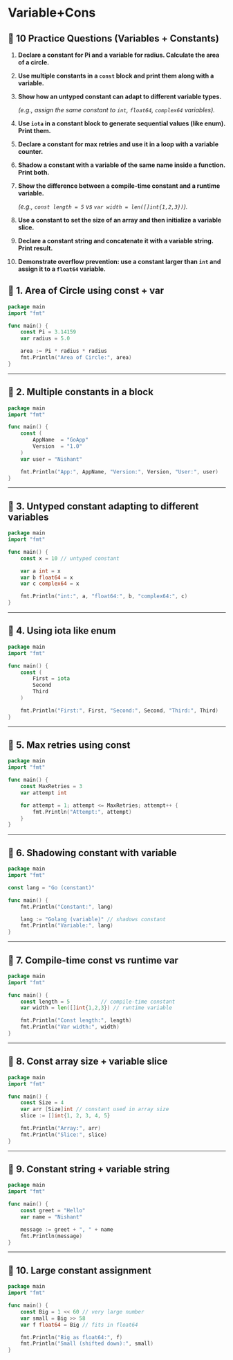 # Variable+Cons

## 🔹 10 Practice Questions (Variables + Constants)

1. **Declare a constant for Pi and a variable for radius. Calculate the area of a circle.**
2. **Use multiple constants in a `const` block and print them along with a variable.**
3. **Show how an untyped constant can adapt to different variable types.**
    
    *(e.g., assign the same constant to `int`, `float64`, `complex64` variables).*
    
4. **Use `iota` in a constant block to generate sequential values (like enum). Print them.**
5. **Declare a constant for max retries and use it in a loop with a variable counter.**
6. **Shadow a constant with a variable of the same name inside a function. Print both.**
7. **Show the difference between a compile-time constant and a runtime variable.**
    
    *(e.g., `const length = 5` vs `var width = len([]int{1,2,3})`).*
    
8. **Use a constant to set the size of an array and then initialize a variable slice.**
9. **Declare a constant string and concatenate it with a variable string. Print result.**
10. **Demonstrate overflow prevention: use a constant larger than `int` and assign it to a `float64` variable.**

## 🔹 1. Area of Circle using const + var

```go
package main
import "fmt"

func main() {
    const Pi = 3.14159
    var radius = 5.0

    area := Pi * radius * radius
    fmt.Println("Area of Circle:", area)
}

```

---

## 🔹 2. Multiple constants in a block

```go
package main
import "fmt"

func main() {
    const (
        AppName  = "GoApp"
        Version  = "1.0"
    )
    var user = "Nishant"

    fmt.Println("App:", AppName, "Version:", Version, "User:", user)
}

```

---

## 🔹 3. Untyped constant adapting to different variables

```go
package main
import "fmt"

func main() {
    const x = 10 // untyped constant

    var a int = x
    var b float64 = x
    var c complex64 = x

    fmt.Println("int:", a, "float64:", b, "complex64:", c)
}

```

---

## 🔹 4. Using iota like enum

```go
package main
import "fmt"

func main() {
    const (
        First = iota
        Second
        Third
    )

    fmt.Println("First:", First, "Second:", Second, "Third:", Third)
}

```

---

## 🔹 5. Max retries using const

```go
package main
import "fmt"

func main() {
    const MaxRetries = 3
    var attempt int

    for attempt = 1; attempt <= MaxRetries; attempt++ {
        fmt.Println("Attempt:", attempt)
    }
}

```

---

## 🔹 6. Shadowing constant with variable

```go
package main
import "fmt"

const lang = "Go (constant)"

func main() {
    fmt.Println("Constant:", lang)

    lang := "Golang (variable)" // shadows constant
    fmt.Println("Variable:", lang)
}

```

---

## 🔹 7. Compile-time const vs runtime var

```go
package main
import "fmt"

func main() {
    const length = 5          // compile-time constant
    var width = len([]int{1,2,3}) // runtime variable

    fmt.Println("Const length:", length)
    fmt.Println("Var width:", width)
}

```

---

## 🔹 8. Const array size + variable slice

```go
package main
import "fmt"

func main() {
    const Size = 4
    var arr [Size]int // constant used in array size
    slice := []int{1, 2, 3, 4, 5}

    fmt.Println("Array:", arr)
    fmt.Println("Slice:", slice)
}

```

---

## 🔹 9. Constant string + variable string

```go
package main
import "fmt"

func main() {
    const greet = "Hello"
    var name = "Nishant"

    message := greet + ", " + name
    fmt.Println(message)
}

```

---

## 🔹 10. Large constant assignment

```go
package main
import "fmt"

func main() {
    const Big = 1 << 60 // very large number
    var small = Big >> 58
    var f float64 = Big // fits in float64

    fmt.Println("Big as float64:", f)
    fmt.Println("Small (shifted down):", small)
}

```
